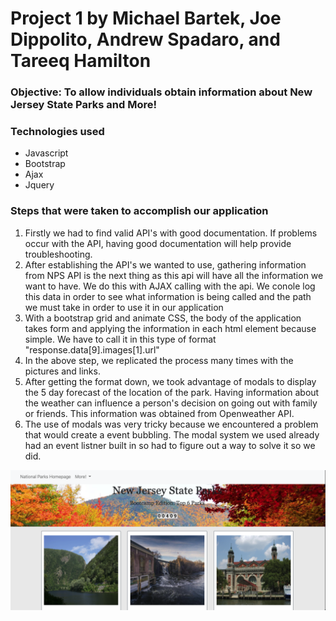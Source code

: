 <h1>Project 1 by Michael Bartek, Joe Dippolito, Andrew Spadaro, and Tareeq Hamilton</h1>

<h3>Objective: To allow individuals obtain information about New Jersey State Parks and More!</h3>

<h3>Technologies used</h3>
    <ul>
        <li>Javascript</li>
        <li>Bootstrap</li>
        <li>Ajax</li>
        <li>Jquery</li>
    </ul>

<h3> Steps that were taken to accomplish our application</h3>
    <ol>
        <li>Firstly we had to find valid API's with good documentation. If problems occur
        with the API, having good documentation will help provide troubleshooting.</li>
        <li>After establishing the API's we wanted to use, gathering information from NPS API is the next thing as
        this api will have all the information we want to have. We do this with AJAX calling with the api. We conole log this data 
        in order to see what information is being called and the path we must take in order to use it in our application</li>
        <li>With a bootstrap grid and animate CSS, the body of the application takes form and applying the information in each
        html element because simple. We have to call it in this type of format "response.data[9].images[1].url"</li>
        <li>In the above step, we replicated the process many times with the pictures and links.</li>
        <li>After getting the format down, we took advantage of modals to display the 5 day forecast of the location of the park.
       Having information about the weather can influence a person's decision on going out with family or friends. This information
       was obtained from Openweather API.</li>
        <li>The use of modals was very tricky because we encountered a problem that would create a event bubbling. The modal
        system we used already had an event listner built in so had to figure out a way to solve it so we did.</li>
    </ol>

<img src="./Project1.png">

